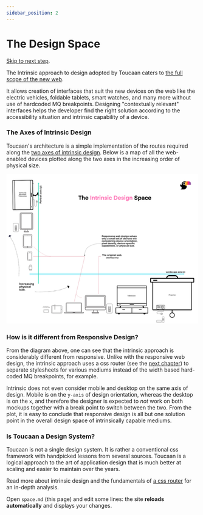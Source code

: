 ```yaml
---
sidebar_position: 2
---
```


# The Design Space

[Skip to next step](router.md).


The Intrinsic approach to design adopted by Toucaan caters to [the full scope of the new web](https://bubblin.io/blog/the-new-landscape-of-the-web). 

It allows creation of interfaces that suit the new devices on the web like the electric vehicles, foldable tablets, smart watches, and many more without use of hardcoded MQ breakpoints. Designing "contextually relevant" interfaces helps the developer find the right solution according to the accessibility situation and intrinsic capability of a device. 

 
### The Axes of Intrinsic Design 

Toucaan's architecture is a simple implementation of the routes required along the [two axes of intrinsic design](/blog/intrinsic-design). 
Below is a map of all the web-enabled devices plotted along the two axes in the increasing order of physical size. 

![Toucaan's Intrinsic Design Space](img/intrinsic-design-space.jpg)

### How is it different from Responsive Design?

From the diagram above, one can see that the intrinsic approach is considerably different from responsive. Unlike with the responsive web design, the intrinsic approach uses a css router (see the [next chapter](router.md)) to separate stylesheets for various mediums instead of the width based hard-coded MQ breakpoints, for example. 

Intrinsic does not even consider mobile and desktop on the same axis of design. Mobile is on the `y-axis` of design orientation, whereas the desktop is on the `x`, and therefore the designer is expected to _not_ work on both mockups together with a break point to switch between the two. 
From the plot, it is easy to conclude that responsive design is all but one solution point in the overall design space of intrinsically capable mediums. 

### Is Toucaan a Design System?

Toucaan is not a single design system. It is rather a conventional css framework with handpicked lessons from several sources. Toucaan is a logical approach to the art of application design that is much better at scaling and easier to maintain over the years.

Read more about intrinsic design and the fundamentals of [a css router](https://bubblin.io/blog/a-css-router) for an in-depth analysis. 

Open `space.md` (this page) and edit some lines: the site **reloads automatically** and displays your changes.